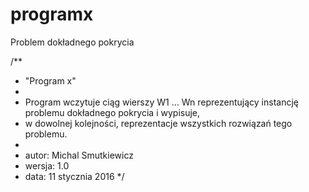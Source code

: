 # programx
Problem dokładnego pokrycia

/**
 * "Program x"
 *
 * Program wczytuje ciąg wierszy W1 … Wn reprezentujący instancję problemu dokładnego pokrycia i wypisuje, 
 * w dowolnej kolejności, reprezentacje wszystkich rozwiązań tego problemu.
 *
 * autor: Michal Smutkiewicz
 * wersja: 1.0
 * data: 11 stycznia 2016
 */

